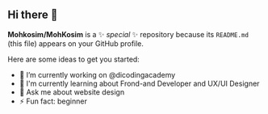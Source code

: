 ## Hi there 👋


**Mohkosim/MohKosim** is a ✨ _special_ ✨ repository because its `README.md` (this file) appears on your GitHub profile.

Here are some ideas to get you started:

- 🔭 I’m currently working on @dicodingacademy
- 🌱 I'm currently learning about Frond-and Developer and UX/UI Designer
- 💬 Ask me about website design
- ⚡ Fun fact: beginner

